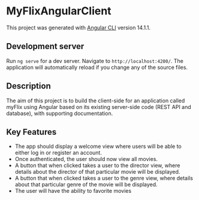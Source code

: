 # MyFlixAngularClient

This project was generated with [Angular CLI](https://github.com/angular/angular-cli) version 14.1.1.

## Development server

Run `ng serve` for a dev server. Navigate to `http://localhost:4200/`. The application will automatically reload if you change any of the source files.

## Description

The aim of this project is to build the client-side for an application called myFlix using Angular based on its existing server-side code (REST API and database), with supporting documentation.

## Key Features

- The app should display a welcome view where users will be able to either log in or register an account.
- Once authenticated, the user should now view all movies.
- A button that when clicked takes a user to the director view, where details about the director of that particular movie will be displayed.
- A button that when clicked takes a user to the genre view, where details about that particular genre of the movie will be displayed.
- The user will have the ability to favorite movies

